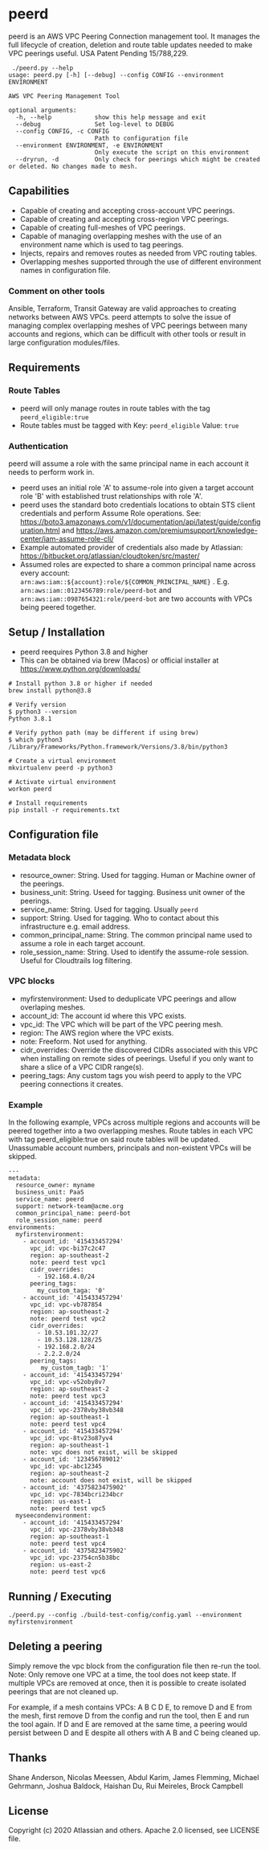 # peerd

peerd is an AWS VPC Peering Connection management tool.
It manages the full lifecycle of creation, deletion and route table updates needed to make VPC peerings useful.
USA Patent Pending 15/788,229. 

```
 ./peerd.py --help
usage: peerd.py [-h] [--debug] --config CONFIG --environment ENVIRONMENT

AWS VPC Peering Management Tool

optional arguments:
  -h, --help            show this help message and exit
  --debug               Set log-level to DEBUG
  --config CONFIG, -c CONFIG
                        Path to configuration file
  --environment ENVIRONMENT, -e ENVIRONMENT
                        Only execute the script on this environment
  --dryrun, -d          Only check for peerings which might be created or deleted. No changes made to mesh.
```

## Capabilities

- Capable of creating and accepting cross-account VPC peerings.
- Capable of creating and accepting cross-region VPC peerings.
- Capable of creating full-meshes of VPC peerings.
- Capable of managing overlapping meshes with the use of an environment name which is used to tag peerings.
- Injects, repairs and removes routes as needed from VPC routing tables.
- Overlapping meshes supported through the use of different environment names in configuration file.

### Comment on other tools

Ansible, Terraform, Transit Gateway are valid approaches to creating networks between AWS VPCs.
peerd attempts to solve the issue of managing complex overlapping meshes of VPC peerings between many accounts and regions, which can be difficult with other tools or result in large configuration modules/files.

## Requirements

### Route Tables

- peerd will only manage routes in route tables with the tag `peerd_eligible:true`
- Route tables must be tagged with Key: `peerd_eligible` Value: `true`

### Authentication

peerd will assume a role with the same principal name in each account it needs to perform work in.

 - peerd uses an initial role 'A' to assume-role into given a target account role 'B' with established trust relationships with role 'A'. 
 - peerd uses the standard boto credentials locations to obtain STS client credentials and perform Assume Role operations. See: https://boto3.amazonaws.com/v1/documentation/api/latest/guide/configuration.html and https://aws.amazon.com/premiumsupport/knowledge-center/iam-assume-role-cli/
 - Example automated provider of credentials also made by Atlassian: https://bitbucket.org/atlassian/cloudtoken/src/master/
 - Assumed roles are expected to share a common principal name across every account: `arn:aws:iam::${account}:role/${COMMON_PRINCIPAL_NAME}` . E.g.  `arn:aws:iam::0123456789:role/peerd-bot` and `arn:aws:iam::0987654321:role/peerd-bot` are two accounts with VPCs being peered together.

## Setup / Installation

- peerd reequires Python 3.8 and higher
- This can be obtained via brew (Macos) or official installer at https://www.python.org/downloads/

```
# Install python 3.8 or higher if needed
brew install python@3.8

# Verify version
$ python3 --version
Python 3.8.1

# Verify python path (may be different if using brew)
$ which python3
/Library/Frameworks/Python.framework/Versions/3.8/bin/python3

# Create a virtual environment
mkvirtualenv peerd -p python3

# Activate virtual environment
workon peerd

# Install requirements
pip install -r requirements.txt
```

## Configuration file

### Metadata block
- resource_owner: String. Used for tagging. Human or Machine owner of the peerings.
- business_unit: String. Useed for tagging. Business unit owner of the peerings.
- service_name: String. Used for tagging. Usually `peerd`
- support: String. Used for tagging. Who to contact about this infrastructure e.g. email address.
- common_principal_name: String. The common principal name used to assume a role in each target account.
- role_session_name: String. Used to identify the assume-role session. Useful for Cloudtrails log filtering.

### VPC blocks
- myfirstenvironment: Used to deduplicate VPC peerings and allow overlaping meshes.
- account_id: The account id where this VPC exists.
- vpc_id: The VPC which will be part of the VPC peering mesh.
- region: The AWS region where the VPC exists.
- note: Freeform. Not used for anything.
- cidr_overrides: Override the discovered CIDRs associated with this VPC when installing on remote sides of peerings. Useful if you only want to share a slice of a VPC CIDR range(s).
- peering_tags: Any custom tags you wish peerd to apply to the VPC peering connections it creates.

### Example
In the following example, VPCs across multiple regions and accounts will be peered together into a two overlapping meshes.
Route tables in each VPC with tag peerd_eligible:true on said route tables will be updated.
Unassumable account numbers, principals and non-existent VPCs will be skipped.
```
---
metadata:
  resource_owner: myname
  business_unit: PaaS
  service_name: peerd
  support: network-team@acme.org
  common_principal_name: peerd-bot
  role_session_name: peerd
environments:
  myfirstenvironment:
    - account_id: '415433457294'
      vpc_id: vpc-bi37c2c47
      region: ap-southeast-2
      note: peerd test vpc1
      cidr_overrides:
        - 192.168.4.0/24
      peering_tags:
        my_custom_taga: '0'
    - account_id: '415433457294'
      vpc_id: vpc-vb787854
      region: ap-southeast-2
      note: peerd test vpc2
      cidr_overrides:
        - 10.53.101.32/27
        - 10.53.128.128/25
        - 192.168.2.0/24
        - 2.2.2.0/24
      peering_tags:
         my_custom_tagb: '1'
    - account_id: '415433457294'
      vpc_id: vpc-v52oby8v7
      region: ap-southeast-2
      note: peerd test vpc3
    - account_id: '415433457294'
      vpc_id: vpc-2378vby38vb348
      region: ap-southeast-1
      note: peerd test vpc4
    - account_id: '415433457294'
      vpc_id: vpc-8tv23o87yv4
      region: ap-southeast-1
      note: vpc does not exist, will be skipped
    - account_id: '123456789012'
      vpc_id: vpc-abc12345
      region: ap-southeast-2
      note: account does not exist, will be skipped
    - account_id: '4375823475902'
      vpc_id: vpc-7834bcri234bcr
      region: us-east-1
      note: peerd test vpc5
  myseecondenvironment:
    - account_id: '415433457294'
      vpc_id: vpc-2378vby38vb348
      region: ap-southeast-1
      note: peerd test vpc4
    - account_id: '4375823475902'
      vpc_id: vpc-23754cn5b38bc
      region: us-east-2
      note: peerd test vpc6
```

## Running / Executing

```
./peerd.py --config ./build-test-config/config.yaml --environment myfirstenvironment
```

## Deleting a peering

Simply remove the vpc block from the configuration file then re-run the tool.
Note: Only remove one VPC at a time, the tool does not keep state. If multiple VPCs are removed at once, then it is possible to create isolated peerings that are not cleaned up.

For example, if a mesh contains VPCs: A B C D E, to remove D and E from the mesh, first remove D from the config and run the tool, then E and run the tool again.
If D and E are removed at the same time, a peering would persist between D and E despite all others with A B and C being cleaned up.

## Thanks

Shane Anderson, Nicolas Meessen, Abdul Karim, James Flemming, Michael Gehrmann, Joshua Baldock, Haishan Du, Rui Meireles, Brock Campbell

## License

Copyright (c) 2020 Atlassian and others. Apache 2.0 licensed, see LICENSE file.
